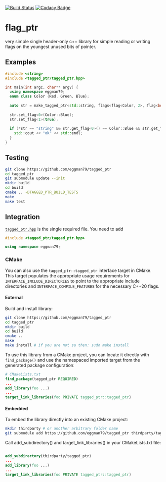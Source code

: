 [![Build Status](https://travis-ci.com/eggman79/flag_ptr.svg?branch=main)](https://travis-ci.com/eggman79/flag_ptr)
[![Codacy Badge](https://app.codacy.com/project/badge/Grade/d1942e0dcae448959c9a7bc0da909d26)](https://www.codacy.com/gh/eggman79/flag_ptr/dashboard?utm_source=github.com&amp;utm_medium=referral&amp;utm_content=eggman79/flag_ptr&amp;utm_campaign=Badge_Grade)
# flag_ptr
very simple single header-only c++ library for simple reading or writing flags on the youngest unused bits of pointer.

## Examples
```C++
#include <string>
#include <tagged_ptr/tagged_ptr.hpp>

int main(int argc, char** argv) {
  using namespace eggman79;
  enum class Color {Red, Green, Blue};
  
  auto str = make_tagged_ptr<std::string, flags<flag<Color, 2>, flag<bool, 1>>>("string");
  
  str.set_flag<0>(Color::Blue);
  str.set_flag<1>(true);
  
  if (*str == "string" && str.get_flag<0>() == Color::Blue && str.get_flag<1>()) {
    std::cout << "ok" << std::endl;
  }
}
```
## Testing
```bash
git clone https://github.com/eggman79/tagged_ptr
cd tagged_ptr
git submodule update --init
mkdir build
cd build
cmake .. -DTAGGED_PTR_BUILD_TESTS
make
make test
```

## Integration

[`tagged_ptr.hpp`](https://github.com/eggman79/tagged_ptr/blob/main/include/tagged_ptr/tagged_ptr.hpp) is the single required file. You need to add

```cpp
#include <tagged_ptr/tagged_ptr.hpp>

using namespace eggman79;
```

### CMake

You can also use the `tagged_ptr::tagged_ptr` interface target in CMake.  This target populates the appropriate usage requirements for `INTERFACE_INCLUDE_DIRECTORIES` to point to the appropriate include directories and `INTERFACE_COMPILE_FEATURES` for the necessary C++20 flags.

#### External
Build and install library:

```bash
git clone https://github.com/eggman79/tagged_ptr
cd tagged_ptr
mkdir build
cd build
cmake ..
make 
make install # if you are not su then: sudo make install
```

To use this library from a CMake project, you can locate it directly with `find_package()` and use the namespaced imported target from the generated package configuration:

```cmake
# CMakeLists.txt
find_package(tagged_ptr REQUIRED)
...
add_library(foo ...)
...
target_link_libraries(foo PRIVATE tagged_ptr::tagged_ptr)
```


#### Embedded

To embed the library directly into an existing CMake project:

```bash
mkdir thirdparty # or another arbitrary folder name
git submodule add https://github.com/eggman79/tagged_ptr thirdparty/tagged_ptr

```
Call add_subdirectory() and target_link_libraries() in your CMakeLists.txt file:

```cmake

add_subdirectory(thirdparty/tagged_ptr)
...
add_library(foo ...)
...
target_link_libraries(foo PRIVATE tagged_ptr::tagged_ptr)
```

